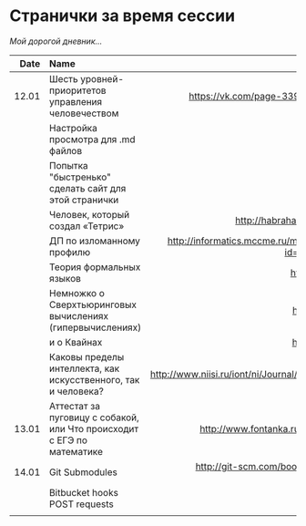 Странички за время сессии
=======

*Мой дорогой дневник...*

| Date | Name | Link |
|---:|:---|---:|
| 12.01 | Шесть уровней-приоритетов управления человечеством | https://vk.com/page-33963853_48683395 |
| | Настройка просмотра для .md файлов | |
| | Попытка "быстренько" сделать сайт для этой странички | |
| | Человек, который создал «Тетрис» | http://habrahabr.ru/post/247589/ |
| | ДП по изломанному профилю | http://informatics.mccme.ru/mod/book/view.php?id=290&chapterid=78 |
| | Теория формальных языков | http://goo.gl/nqv5XP |
| | Немножко о Сверхтьюринговыx вычисленияx (гипервычислениях)| http://goo.gl/6viVD3 |
| | и о Квайнах | http://goo.gl/jNMCI0|
| | Каковы пределы интеллекта, как искусственного, так и человека? | http://www.niisi.ru/iont/ni/Journal/V7/N1/Novikov.pdf |
| 13.01 | Аттестат за пуговицу с собакой, или Что происходит с ЕГЭ по математике | http://www.fontanka.ru/2014/10/28/181/ |
| 14.01 | Git Submodules | http://git-scm.com/book/en/v2/Git-Tools-Submodules |
| | Bitbucket hooks POST requests | |
| | | |
